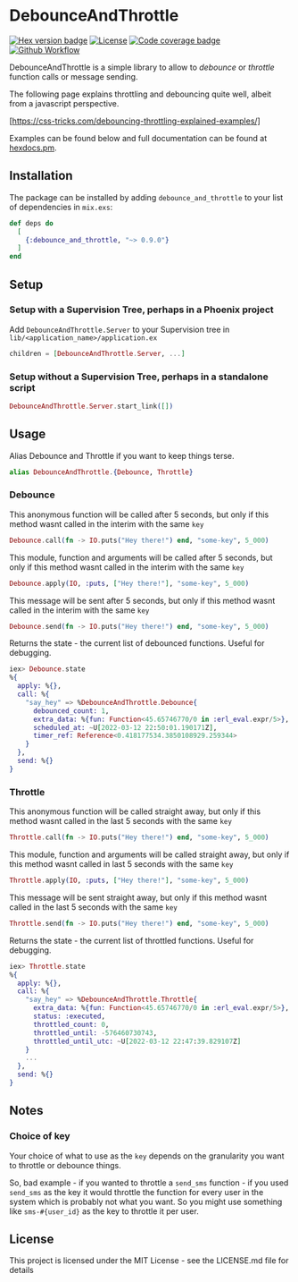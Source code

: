# DebounceAndThrottle

[![Hex version badge](https://img.shields.io/hexpm/v/debounce_and_throttle.svg)](https://hex.pm/packages/debounce_and_throttle)
[![License](https://img.shields.io/badge/license-MIT-green)](https://github.com/johnknott/debounce-and-throttle/blob/master/LICENSE.md)
[![Code coverage badge](https://img.shields.io/codecov/c/github/johnknott/debounce-and-throttle/badge.svg)](https://app.codecov.io/gh/johnknott/debounce-and-throttle)
[![Github Workflow](https://img.shields.io/github/workflow/status/johnknott/debounce-and-throttle/Elixir%20CI?logo=GitHub)](https://github.com/johnknott/debounce-and-throttle/actions/workflows/elixir.yml)

DebounceAndThrottle is a simple library to allow to *debounce* or *throttle* function calls or message sending.

The following page explains throttling and debouncing quite well, albeit from a javascript perspective.

[https://css-tricks.com/debouncing-throttling-explained-examples/]

Examples can be found below and full documentation can be found at [hexdocs.pm](https://hexdocs.pm/debounce_and_throttle/api-reference.html).

## Installation

The package can be installed by adding `debounce_and_throttle` to your list of dependencies in `mix.exs`:

```elixir
def deps do
  [
    {:debounce_and_throttle, "~> 0.9.0"}
  ]
end
```

## Setup

### Setup with a Supervision Tree, perhaps in a Phoenix project

Add `DebounceAndThrottle.Server` to your Supervision tree in `lib/<application_name>/application.ex`

```elixir
children = [DebounceAndThrottle.Server, ...]
```

### Setup without a Supervision Tree, perhaps in a standalone script

```elixir
DebounceAndThrottle.Server.start_link([])
```

## Usage

Alias Debounce and Throttle if you want to keep things terse.

```elixir
alias DebounceAndThrottle.{Debounce, Throttle}
```

### Debounce

This anonymous function will be called after 5 seconds, but only if this method wasnt called in the interim with the same `key`

```elixir
Debounce.call(fn -> IO.puts("Hey there!") end, "some-key", 5_000)
```

This module, function and arguments will be called after 5 seconds, but only if this method wasnt called in the interim with the same `key`

```elixir
Debounce.apply(IO, :puts, ["Hey there!"], "some-key", 5_000)
```

This message will be sent after 5 seconds, but only if this method wasnt called in the interim with the same `key`

```elixir
Debounce.send(fn -> IO.puts("Hey there!") end, "some-key", 5_000)
```

Returns the state - the current list of debounced functions. Useful for debugging.

```elixir
iex> Debounce.state
%{
  apply: %{},
  call: %{
    "say_hey" => %DebounceAndThrottle.Debounce{
      debounced_count: 1,
      extra_data: %{fun: Function<45.65746770/0 in :erl_eval.expr/5>},
      scheduled_at: ~U[2022-03-12 22:50:01.190171Z],
      timer_ref: Reference<0.418177534.3850108929.259344>
    }
  },
  send: %{}
}
```

### Throttle

This anonymous function will be called straight away, but only if this method wasnt called in the last 5 seconds with the same `key`

```elixir
Throttle.call(fn -> IO.puts("Hey there!") end, "some-key", 5_000)
```

This module, function and arguments will be called straight away, but only if this method wasnt called in last 5 seconds with the same `key`

```elixir
Throttle.apply(IO, :puts, ["Hey there!"], "some-key", 5_000)
```

This message will be sent straight away, but only if this method wasnt called in the last 5 seconds with the same `key`

```elixir
Throttle.send(fn -> IO.puts("Hey there!") end, "some-key", 5_000)
```

Returns the state - the current list of throttled functions. Useful for debugging.

```elixir
iex> Throttle.state
%{
  apply: %{},
  call: %{
    "say_hey" => %DebounceAndThrottle.Throttle{
      extra_data: %{fun: Function<45.65746770/0 in :erl_eval.expr/5>},
      status: :executed,
      throttled_count: 0,
      throttled_until: -576460730743,
      throttled_until_utc: ~U[2022-03-12 22:47:39.829107Z]
    }
    ...
  },
  send: %{}
}
```

## Notes

### Choice of key

Your choice of what to use as the `key` depends on the granularity you want to throttle or debounce things.

So, bad example - if you wanted to throttle a `send_sms` function - if you used `send_sms` as the key it would throttle the function for every user in the system which is probably not what you want. So you might use something like `sms-#{user_id}` as the key to throttle it per user.

## License

This project is licensed under the MIT License - see the LICENSE.md file for details
